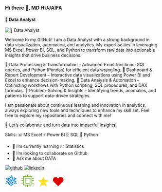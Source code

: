 ### Hi there 👋, MD HUJAIFA 
#### 🚀 Data Analyst
![🚀 Data Analyst](https://media.licdn.com/dms/image/v2/D5616AQFLZ8lIwxukbg/profile-displaybackgroundimage-shrink_350_1400/profile-displaybackgroundimage-shrink_350_1400/0/1734195622692?e=1747872000&v=beta&t=30TBSofQdo9nS2lNK72AX_5mt1Xrkyp7-5GOsYDr0Vs)

Welcome to my GitHub! I am a Data Analyst with a strong background in data visualization, automation, and analytics. My expertise lies in leveraging MS Excel, Power BI, SQL, and Python to transform raw data into actionable insights that drive business decisions.

🔹 Data Processing & Transformation – Advanced Excel functions, SQL queries, and Python (Pandas) for efficient data wrangling.
🔹 Dashboard & Report Development – Interactive data visualizations using Power BI and Excel to enhance decision-making.
🔹 Data Analysis & Automation – Optimizing workflows with Python scripting, SQL procedures, and DAX formulas.
🔹 Problem-Solving & Insights – Identifying trends, anomalies, and patterns to support data-driven strategies.

I am passionate about continuous learning and innovation in analytics, always exploring new tools and techniques to enhance my skill set. Feel free to explore my repositories and connect with me!

🚀 Let’s collaborate and turn data into impactful insights!

Skills:  📊 MS Excel  ⚡ Power BI  🗄️ SQL   🐍 Python

- 🌱 I’m currently learning 📈 Statistics 
- 👯 I’m looking to collaborate on Github 
- 💬 Ask me about DATA 


[<img src='https://cdn.jsdelivr.net/npm/simple-icons@3.0.1/icons/github.svg' alt='github' height='40'>](https://github.com/https://github.com/hujafia)  [<img src='https://cdn.jsdelivr.net/npm/simple-icons@3.0.1/icons/linkedin.svg' alt='linkedin' height='40'>](https://www.linkedin.com/in/https://www.linkedin.com/in/mdhujaifa//)  

<a href='https://archiveprogram.github.com/'><img src='https://raw.githubusercontent.com/acervenky/animated-github-badges/master/assets/acbadge.gif' width='40' height='40'></a> <a href='https://docs.github.com/en/developers'><img src='https://raw.githubusercontent.com/acervenky/animated-github-badges/master/assets/devbadge.gif' width='40' height='40'></a> <a href='https://stars.github.com/'><img src='https://raw.githubusercontent.com/acervenky/animated-github-badges/master/assets/starbadge.gif' width='35' height='35'></a> <a href='https://docs.github.com/en/github/supporting-the-open-source-community-with-github-sponsors'><img src='https://raw.githubusercontent.com/acervenky/animated-github-badges/master/assets/sponsorbadge.gif' width='35' height='35'></a> 


